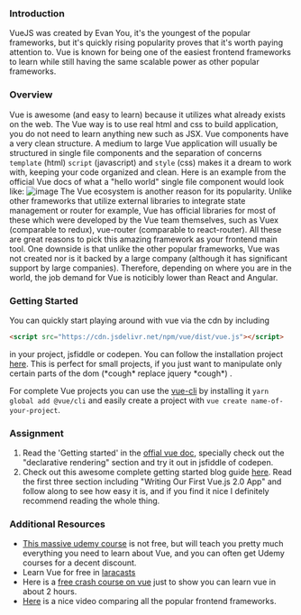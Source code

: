 ### Introduction

VueJS was created by Evan You, it's the youngest of the popular frameworks, but it's quickly rising popularity proves that it's worth paying attention to. Vue is known for being one of the easiest frontend frameworks to learn while still having the same scalable power as other popular frameworks.

### Overview

Vue is awesome (and easy to learn) because it utilizes what already exists on the web. The Vue way is to use real html and css to build application, you do not need to learn anything new such as JSX. Vue components have a very clean structure. A medium to large Vue application will usually be structured in single file components and the separation of concerns `template` (html) `script` (javascript) and `style` (css) makes it a dream to work with, keeping your code organized and clean. Here is an example from the official Vue docs of what a "hello world" single file component would look like:
![image](https://vuejs.org/images/vue-component.png)
The Vue ecosystem is another reason for its popularity. Unlike other frameworks that utilize external libraries to integrate state management or router for example, Vue has official libraries for most of these which were developed by the Vue team themselves, such as Vuex (comparable to redux), vue-router (comparable to react-router). All these are great reasons to pick this amazing framework as your frontend main tool. 
One downside is that unlike the other popular frameworks, Vue was not created nor is it backed by a large company (although it has significant support by large companies). Therefore, depending on where you are in the world, the job demand for Vue is noticibly lower than React and Angular.

### Getting Started

You can quickly start playing around with vue via the cdn by including 
```html
<script src="https://cdn.jsdelivr.net/npm/vue/dist/vue.js"></script>
```
in your project, jsfiddle or codepen. You can follow the installation project [here](https://vuejs.org/v2/guide/installation.html#CDN). This is perfect for small projects, if you just want to manipulate only certain parts of the dom (\*cough\* replace jquery \*cough\*) .

For complete Vue projects you can use the [vue-cli](https://github.com/vuejs/vue-cli) by installing it `yarn global add @vue/cli` and easily create a project with `vue create name-of-your-project`.

### Assignment

1. Read the 'Getting started' in the [offial vue doc](https://vuejs.org/v2/guide/index.html#Getting-Started), specially check out the "declarative rendering" section and try it out in jsfiddle of codepen.
2. Check out this awesome complete getting started blog guide [here](https://www.sitepoint.com/up-and-running-vue-js-2-0/). Read the first three section including "Writing Our First Vue.js 2.0 App" and follow along to see how easy it is, and if you find it nice I definitely recommend reading the whole thing.

### Additional Resources

- [This massive udemy course](https://www.udemy.com/vuejs-2-the-complete-guide/) is not free, but will teach you pretty much everything you need to learn about Vue, and you can often get Udemy courses for a decent discount.
- Learn Vue for free in [laracasts](https://laracasts.com/series/learn-vue-2-step-by-step)
- Here is a [free crash course on vue](https://www.youtube.com/watch?v=78tNYZUS-ps) just to show you can learn vue in about 2 hours.
- [Here](https://www.youtube.com/watch?v=KMX1mFEmM3E&t=687s) is a nice video comparing all the popular frontend frameworks.
